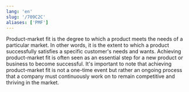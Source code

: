 ```yaml
---
lang: 'en'
slug: '/709C2C'
aliases: ['PMF']
---
```


Product-market fit is the degree to which a product meets the needs of a particular market. In other words, it is the extent to which a product successfully satisfies a specific customer's needs and wants. Achieving product-market fit is often seen as an essential step for a new product or business to become successful. It's important to note that achieving product-market fit is not a one-time event but rather an ongoing process that a company must continuously work on to remain competitive and thriving in the market.

<head>
  <html lang="en-US"/>
</head>
